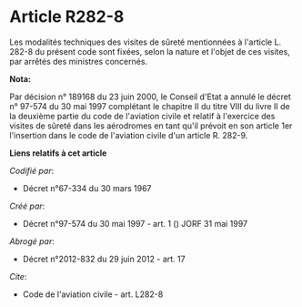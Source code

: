 # Article R282-8

Les modalités techniques des visites de sûreté mentionnées à l'article L. 282-8 du présent code sont fixées, selon la nature
et l'objet de ces visites, par arrêtés des ministres concernés.

**Nota:**

Par décision n° 189168 du 23 juin 2000, le Conseil d'Etat a annulé le décret n° 97-574 du 30 mai 1997 complétant le chapitre
II du titre VIII du livre II de la deuxième partie du code de l'aviation civile et relatif à l'exercice des visites de sûreté
dans les aérodromes en tant qu'il prévoit en son article 1er l'insertion dans le code de l'aviation civile d'un article R.
282-9.

**Liens relatifs à cet article**

_Codifié par_:

  - Décret n°67-334 du 30 mars 1967

_Créé par_:

  - Décret n°97-574 du 30 mai 1997 - art. 1 () JORF 31 mai 1997

_Abrogé par_:

  - Décret n°2012-832 du 29 juin 2012 - art. 17

_Cite_:

  - Code de l'aviation civile - art. L282-8
